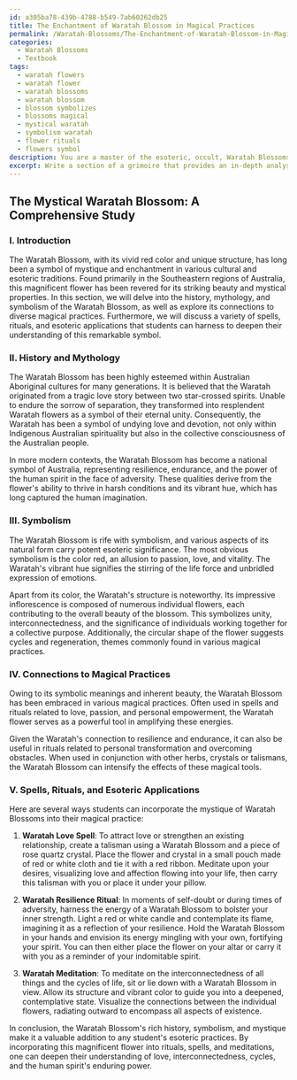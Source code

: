 ```yaml
---
id: a305ba78-439b-4788-b549-7ab60262db25
title: The Enchantment of Waratah Blossom in Magical Practices
permalink: /Waratah-Blossoms/The-Enchantment-of-Waratah-Blossom-in-Magical-Practices/
categories:
  - Waratah Blossoms
  - Textbook
tags:
  - waratah flowers
  - waratah flower
  - waratah blossoms
  - waratah blossom
  - blossom symbolizes
  - blossoms magical
  - mystical waratah
  - symbolism waratah
  - flower rituals
  - flowers symbol
description: You are a master of the esoteric, occult, Waratah Blossoms and education, you have written many textbooks on the subject in ways that provide students with rich and deep understanding of the subject. You are being asked to write textbook-like sections on a topic and you do it with full context, explainability, and reliability in accuracy to the true facts of the topic at hand, in a textbook style that a student would easily be able to learn from, in a rich, engaging, and contextual way. Always include relevant context (such as formulas and history), related concepts, and in a way that someone can gain deep insights from.
excerpt: Write a section of a grimoire that provides an in-depth analysis and understanding of the occult properties and symbolism of Waratah Blossoms. Include details about their history, mythology, connections to different magical practices, and any spells, rituals, or esoteric applications involving these blossoms that a student may find useful for developing a deeper comprehension of this mystical topic.
---
```


## The Mystical Waratah Blossom: A Comprehensive Study

### I. Introduction

The Waratah Blossom, with its vivid red color and unique structure, has long been a symbol of mystique and enchantment in various cultural and esoteric traditions. Found primarily in the Southeastern regions of Australia, this magnificent flower has been revered for its striking beauty and mystical properties. In this section, we will delve into the history, mythology, and symbolism of the Waratah Blossom, as well as explore its connections to diverse magical practices. Furthermore, we will discuss a variety of spells, rituals, and esoteric applications that students can harness to deepen their understanding of this remarkable symbol.

### II. History and Mythology

The Waratah Blossom has been highly esteemed within Australian Aboriginal cultures for many generations. It is believed that the Waratah originated from a tragic love story between two star-crossed spirits. Unable to endure the sorrow of separation, they transformed into resplendent Waratah flowers as a symbol of their eternal unity. Consequently, the Waratah has been a symbol of undying love and devotion, not only within Indigenous Australian spirituality but also in the collective consciousness of the Australian people.

In more modern contexts, the Waratah Blossom has become a national symbol of Australia, representing resilience, endurance, and the power of the human spirit in the face of adversity. These qualities derive from the flower's ability to thrive in harsh conditions and its vibrant hue, which has long captured the human imagination.

### III. Symbolism

The Waratah Blossom is rife with symbolism, and various aspects of its natural form carry potent esoteric significance. The most obvious symbolism is the color red, an allusion to passion, love, and vitality. The Waratah's vibrant hue signifies the stirring of the life force and unbridled expression of emotions.

Apart from its color, the Waratah's structure is noteworthy. Its impressive inflorescence is composed of numerous individual flowers, each contributing to the overall beauty of the blossom. This symbolizes unity, interconnectedness, and the significance of individuals working together for a collective purpose. Additionally, the circular shape of the flower suggests cycles and regeneration, themes commonly found in various magical practices.

### IV. Connections to Magical Practices

Owing to its symbolic meanings and inherent beauty, the Waratah Blossom has been embraced in various magical practices. Often used in spells and rituals related to love, passion, and personal empowerment, the Waratah flower serves as a powerful tool in amplifying these energies.

Given the Waratah's connection to resilience and endurance, it can also be useful in rituals related to personal transformation and overcoming obstacles. When used in conjunction with other herbs, crystals or talismans, the Waratah Blossom can intensify the effects of these magical tools.

### V. Spells, Rituals, and Esoteric Applications

Here are several ways students can incorporate the mystique of Waratah Blossoms into their magical practice:

1. **Waratah Love Spell**: To attract love or strengthen an existing relationship, create a talisman using a Waratah Blossom and a piece of rose quartz crystal. Place the flower and crystal in a small pouch made of red or white cloth and tie it with a red ribbon. Meditate upon your desires, visualizing love and affection flowing into your life, then carry this talisman with you or place it under your pillow.

2. **Waratah Resilience Ritual**: In moments of self-doubt or during times of adversity, harness the energy of a Waratah Blossom to bolster your inner strength. Light a red or white candle and contemplate its flame, imagining it as a reflection of your resilience. Hold the Waratah Blossom in your hands and envision its energy mingling with your own, fortifying your spirit. You can then either place the flower on your altar or carry it with you as a reminder of your indomitable spirit.

3. **Waratah Meditation**: To meditate on the interconnectedness of all things and the cycles of life, sit or lie down with a Waratah Blossom in view. Allow its structure and vibrant color to guide you into a deepened, contemplative state. Visualize the connections between the individual flowers, radiating outward to encompass all aspects of existence.

In conclusion, the Waratah Blossom's rich history, symbolism, and mystique make it a valuable addition to any student's esoteric practices. By incorporating this magnificent flower into rituals, spells, and meditations, one can deepen their understanding of love, interconnectedness, cycles, and the human spirit's enduring power.
